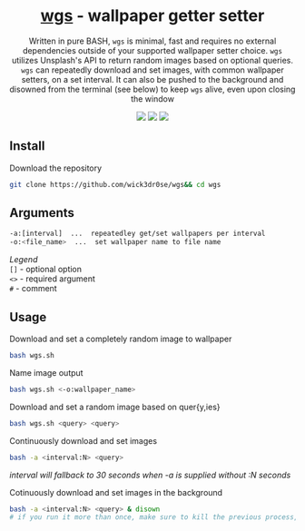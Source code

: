 <div align="center">
<h1><a href="https://github.com/wick3dr0se/wgs">wgs</a> - wallpaper getter setter</h1>
<p>Written in pure BASH, <code>wgs</code> is minimal, fast and requires no external dependencies outside of your supported wallpaper setter choice. <code>wgs</code> utilizes Unsplash's API to return random images based on optional queries. <code>wgs</code> can repeatedly download and set images, with common wallpaper setters, on a set interval. It can also be pushed to the background and disowned from the terminal (see below) to keep <code>wgs</code> alive, even upon closing the window</p> 

<img src="https://shields.io/badge/made-with%20%20bash-green?style=flat-square&color=d5c4a1&labelColor=1d2021&logo=gnu-bash">
<img src=https://img.shields.io/badge/Maintained%3F-yes-green.svg></img>  
<a href="https://discord.gg/W4mQqNnfSq">
<img src="https://discordapp.com/api/guilds/913584348937207839/widget.png?style=shield"/></a>
</div>

## Install
Download the repository
```bash
git clone https://github.com/wick3dr0se/wgs&& cd wgs
```

## Arguments
```bash
-a:[interval]  ...  repeatedley get/set wallpapers per interval
-o:<file_name>  ...  set wallpaper name to file name
```

*Legend*  
`[]` - optional option  
`<>` - required argument  
`#` - comment

## Usage
Download and set a completely random image to wallpaper
```bash
bash wgs.sh
```

Name image output
```bash
bash wgs.sh <-o:wallpaper_name>
```

Download and set a random image based on quer{y,ies}
```bash
bash wgs.sh <query> <query>
```

Continuously download and set images
```bash
bash -a <interval:N> <query>
```

*interval will fallback to 30 seconds when -a is supplied without :N seconds*

Cotinuously download and set images in the background
```bash
bash -a <interval:N> <query> & disown
# if you run it more than once, make sure to kill the previous process, otherwise they will stack
```
